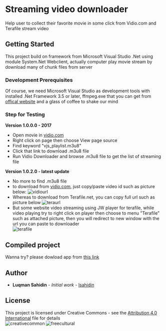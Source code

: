 # Streaming video downloader

Help user to collect their favorite movie in some click from Vidio.com and Terafile stream video

## Getting Started

This project build on framework from Microsoft Visual Studio .Net using module System.Net Webclient, actually computer play movie stream by download many of chunk files from server

### Development Prerequisites

Of course, we need Microsoft Visual Studio as development tools with installed .Net Framework 3.5 or later, ffmpeg.exe that you can get from [offical website](https://ffmpeg.org/) and a glass of coffee to shake our mind

### Step for Testing

**Version 1.0.0.0 - 2017**
* Open movie in [vidio.com](http://www.vidio.com/) 
* Right click on page then choose View page source
* Find keyword "vjs_playlist.m3u8"
* Click that link to download .m3u8 file
* Run Vidio Downloader and browse .m3u8 file to get the list of streaming file

**Version 1.0.2.0 - latest update**
* No more to find .m3u8 file
* to download from [vidio.com](http://www.vidio.com), just copy/paste video id such as picture below:
![vidiourl](https://user-images.githubusercontent.com/12827784/57500462-b5994280-730d-11e9-9569-6adfc7d4b54a.jpg)
* Whereas to download from Terafile.net, you can copy full url such as picture below 
![teraurl](https://user-images.githubusercontent.com/12827784/57500499-d82b5b80-730d-11e9-910e-01745fe58fa7.jpg)
* But some website video streaming using JW player for terafile, while video playing try to right click on player then choose to menu "Terafile" such as attached picture, then you will redirect to new window with the url you can paste to downloader <br />
![terafile](https://user-images.githubusercontent.com/12827784/57500523-e4afb400-730d-11e9-9867-258e5bbee771.jpg)


## Compiled project
Wanna try? please dowload app from [this link](https://github.com/lsahidin/VidioDownloader/releases/download/1.0.2.0/Vidio.zip)


## Author

* **Luqman Sahidin** - *Initial work* - [lsahidin](https://github.com/lsahidin)


## License

This project is licensed under Creative Commons - see the [Attribution 4.0 International](http://creativecommons.org/licenses/by/4.0/) file for details <br />
![creativecommon](https://creativecommons.org/wp-content/uploads/2016/06/cc.logo_.white_.png)
![freecultural](https://creativecommons.org/images/deed/FreeCulturalWorks_seal_x2.jpg)